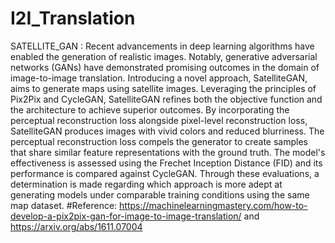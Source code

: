 # I2I_Translation
SATELLITE_GAN :
Recent advancements in deep learning algorithms have enabled the generation of realistic images. Notably, generative adversarial networks (GANs) have demonstrated promising outcomes in the domain of image-to-image translation. Introducing a novel approach, SatelliteGAN, aims to generate maps using satellite images. Leveraging the principles of Pix2Pix and CycleGAN, SatelliteGAN refines both the objective function and the architecture to achieve superior outcomes. By incorporating the perceptual reconstruction loss alongside pixel-level reconstruction loss, SatelliteGAN produces images with vivid colors and reduced blurriness. The perceptual reconstruction loss compels the generator to create samples that share similar feature representations with the ground truth. The model's effectiveness is assessed using the Frechet Inception Distance (FID) and its performance is compared against CycleGAN. Through these evaluations, a determination is made regarding which approach is more adept at generating models under comparable training conditions using the same map dataset.
#Reference: https://machinelearningmastery.com/how-to-develop-a-pix2pix-gan-for-image-to-image-translation/ and
https://arxiv.org/abs/1611.07004
